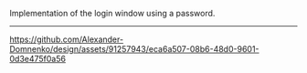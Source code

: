 Implementation of the login window using a password.

---
https://github.com/Alexander-Domnenko/design/assets/91257943/eca6a507-08b6-48d0-9601-0d3e475f0a56
